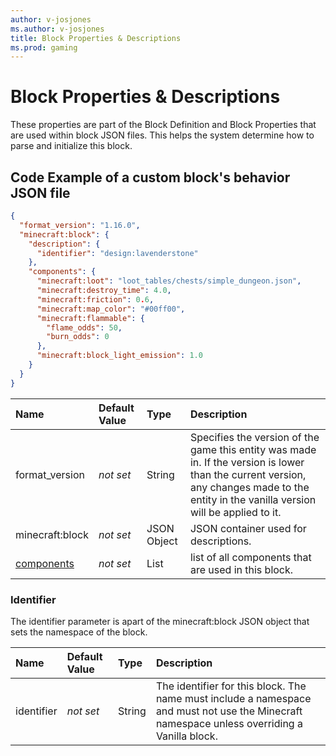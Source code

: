 ```yaml
---
author: v-josjones
ms.author: v-josjones
title: Block Properties & Descriptions
ms.prod: gaming
---
```


# Block Properties & Descriptions

These properties are part of the Block Definition and Block Properties that are used within block JSON files. This helps the system determine how to parse and initialize this block.

## Code Example of a custom block's behavior JSON file

```json
{
  "format_version": "1.16.0",
  "minecraft:block": {
    "description": {
      "identifier": "design:lavenderstone"
    },
    "components": {
      "minecraft:loot": "loot_tables/chests/simple_dungeon.json",
      "minecraft:destroy_time": 4.0,
      "minecraft:friction": 0.6,
      "minecraft:map_color": "#00ff00",
      "minecraft:flammable": {
        "flame_odds": 50,
        "burn_odds": 0
	  },
      "minecraft:block_light_emission": 1.0
    }
  }
}
```

|Name |Default Value  |Type  |Description  |
|:----------|:----------|:----------|:----------|
|format_version|*not set* | String| Specifies the version of the game this entity was made in. If the version is lower than the current version, any changes made to the entity in the vanilla version will be applied to it.|
|minecraft:block|*not set*| JSON Object| JSON container used for descriptions.|
|[components](../BlockComponentsList.md)|*not set*| List| list of all components that are used in this block.|

### Identifier

The identifier parameter is apart of the minecraft:block JSON object that sets the namespace of the block.

|Name |Default Value  |Type  |Description  |
|:----------|:----------|:----------|:----------|
|identifier|*not set* | String|  The identifier for this block. The name must include a namespace and must not use the Minecraft namespace unless overriding a Vanilla block. |
